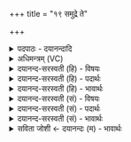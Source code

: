 +++
title = "१९ समुद्रे ते"

+++
<details><summary>पदपाठः - दयानन्दादि</summary>

स॒मु॒द्रे। ते॒। हृद॑यम्। अ॒प्स्वित्य॒प्सु। अ॒न्तरित्य॒न्तः। सम्। त्वा॒। वि॒श॒न्तु॒। ओष॑धीः। उ॒त। आपः॑। सु॒मि॒त्रि॒या इति॑ सुऽमित्रि॒याः। नः॒। आपः॑। ओष॑धयः। स॒न्तु॒। दु॒र्मि॒त्रि॒या इति॑ दुःऽमित्रि॒याः। तस्मै॑। स॒न्तु॒। यः। अ॒स्मान्। द्वेष्टि॑। यम्। च॒। व॒यम्। द्वि॒ष्मः। १९।
</details>

<details><summary>अधिमन्त्रम् (VC)</summary>

- आपो देवताः
- प्रजापतिर्ऋषिः
- निचृदतिजगती
- निषादः
</details>

<details><summary>दयानन्द-सरस्वती (हि) - विषयः</summary>

फिर उसी विषय को अगले मन्त्र में कहा है ॥
</details>

<details><summary>दयानन्द-सरस्वती (हि) - पदार्थः</summary>

पदार्थान्वयभाषाः -  हे शिष्य ! (ते) तेरा (हृदयम्) हृदय (समुद्रे) आकाशस्थ (अप्सु) प्राणों के (अन्तः) बीच में हो (त्वा) तुझ को (ओषधीः) ओषधियाँ (सम्, विशन्तु) अच्छे प्रकार प्राप्त हों (उत) और (आपः) प्राण वा जल अच्छे प्रकार प्रविष्ट हों, जिससे (नः) हमारे लिये (आपः) जल और (ओषधयः) ओषधि (सुमित्रियाः) उत्तम मित्र के समान सुखदायक (सन्तु) हों, (यः) जो (अस्मान्) हमारा (द्वेष्टि) द्वेष करे (यम्, च) और जिसका (वयम्) हम (द्विष्मः) द्वेष करें, (तस्मै) उसके लिये ये सब (दुर्मित्रियाः) शत्रुओं के समान (सन्तु) होवें ॥१९ ॥
</details>

<details><summary>दयानन्द-सरस्वती (हि) - भावार्थः</summary>

भावार्थभाषाः -  अध्यापक लोगों को इस प्रकार करने की इच्छा करना चाहिये कि जिससे शिक्षा करने योग्य मनुष्य अवकाशसहित प्राण तथा ओषधियों की विद्या के जाननेहारे शीघ्र हों। ओषधि, जल और प्राण अच्छे प्रकार सेवा किये हुए मित्र के समान विद्वानों की पालना करें और अविद्वान् लोगों को शत्रु के समान पीड़ा देवें, उनका सेवन और उनका त्याग अवश्य करें ॥१९ ॥
</details>

<details><summary>दयानन्द-सरस्वती (सं) - विषयः</summary>

पुनस्तमेव विषयमाह ॥
</details>

<details><summary>दयानन्द-सरस्वती (सं) - पदार्थः</summary>

पदार्थान्वयभाषाः -  हे शिष्य ! ते हृदयं समुद्रे अप्स्वन्तरस्तु, त्वौषधीः संविशन्तूतापः संविशन्तु, यतो न आप ओषधयश्च सुमित्रियाः सन्तु, योऽस्मान् द्वेष्टि यं वयं द्विष्मस्तस्मै दुर्मित्रियाः सन्तु ॥१९ ॥
</details>

<details><summary>दयानन्द-सरस्वती (सं) - भावार्थः</summary>

भावार्थभाषाः -  अध्यापकैरेवं चिकीर्षितव्यं येन शिक्षणीया मनुष्या सावकाशाः प्राणौषधीविद्यावेत्तारः सद्यः स्युः। ओषधय आपः प्राणाश्च सम्यक् सेविता मित्रवद् विदुषः पालयेयुरविदुषश्च शत्रुवत् पीडयेयुस्तेषां सेवनं तेषां त्यागश्चावश्यं कर्त्तव्यः ॥१९ ॥
</details>

<details><summary>सविता जोशी ← दयानन्दः (म) - भावार्थः</summary>

भावार्थभाषाः -  अध्यापकांनी अशी इच्छा बाळगावी की, सुशिक्षित माणसांनी अवकाशासह प्राणविद्या व औषधांची विद्या ताबडतोब जाणावी. औषध, जल व प्राण यांच्याकडून मित्रांप्रमाणे सुखदायक बनून विद्वानांचे पालन व्हावे. अविद्वान लोकांना शत्रूप्रमाणे त्यांच्याकडून (औषध, जल व प्राण इत्यादींकडून) त्रास व्हावा.
</details>